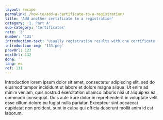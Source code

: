```yaml
---
layout: recipe
permalink: /how-to/add-a-certificate-to-a-registration/
title: 'Add another certificate to a registration'
category: '1. Part A'
sub-category: 'Certificates'
rate: '3'
number: '131'
introduction-text: 'Usually registration results with one certificate (of same name). Still there can be the case where result of registration is more than one certificate'
introduction-img: '133.png'
prevUrl: 123
nextUrl: 132
done: ''
lang: es
ref: 131
---
```


Introduction lorem ipsum dolor sit amet, consectetur adipiscing elit, sed do eiusmod tempor incididunt ut labore et dolore magna aliqua. Ut enim ad minim veniam, quis nostrud exercitation ullamco laboris nisi ut aliquip ex ea commodo consequat. Duis aute irure dolor in reprehenderit in voluptate velit esse cillum dolore eu fugiat nulla pariatur. Excepteur sint occaecat cupidatat non proident, sunt in culpa qui officia deserunt mollit anim id est laborum.

